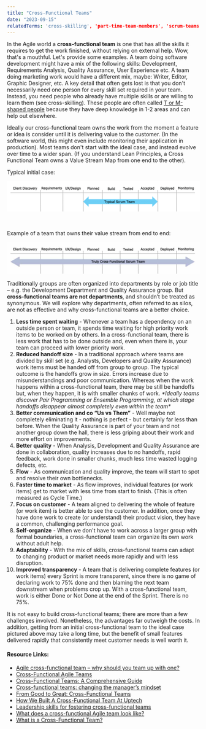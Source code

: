 ```yaml
---
title: "Cross-Functional Teams"
date: "2023-09-15"
relatedTerms: 'cross-skilling', 'part-time-team-members', 'scrum-teams', 'special-teams'
---
```


In the Agile world a **cross-functional team** is one that has all the skills it requires to get the work finished, without relying on external help. Wow, that's a mouthful. Let's provide some examples. A team doing software development might have a mix of the following skills: Development, Requirements Analysis, Quality Assurance, User Experience etc. A team doing marketing work would have a different mix, maybe: Writer, Editor, Graphic Designer, etc. A key detail that often gets lost is that you don't necessarily need one person for every skill set required in your team. Instead, you need people who already have multiple skills or are willing to learn them (see cross-skilling). These people are often called [T or M-shaped people](/blog/how-to-cross-skill-and-grow-t-shaped-team-members.html) because they have deep knowledge in 1-2 areas and can help out elsewhere.

Ideally our cross-functional team owns the work from the moment a feature or idea is consider until it is delivering value to the customer. (In the software world, this might even include monitoring their application in production). Most teams don't start with the ideal case, and instead evolve over time to a wider span. (If you understand Lean Principles, a Cross Functional Team owns a Value Stream Map from one end to the other).

Typical initial case:

![Typical Scrum Team](images/DevOps-Mindset-Kanban-Board-Typical-Scrum-Team-1024x161.png)

 

Example of a team that owns their value stream from end to end:

![Truly Cross-Functional Scrum Team](images/DevOps-Mindset-Kanban-Board-blog-variation-2-1024x170.jpg)

Traditionally groups are often organized into departments by role or job title – e.g. the Development Department and Quality Assurance group. But **cross-functional teams are not departments**, and shouldn’t be treated as synonymous. We will explore why departments, often referred to as silos, are not as effective and why cross-functional teams are a better choice.

1. **Less time spent waiting** - Whenever a team has a dependency on an outside person or team, it spends time waiting for high priority work items to be worked on by others. In a cross-functional team, there is less work that has to be done outside and, even when there is, your team can proceed with lower priority work.
2. **Reduced handoff size** - In a traditional approach where teams are divided by skill set (e.g. Analysts, Developers and Quality Assurance) work items must be handed off from group to group. The typical outcome is the handoffs grow in size. Errors increase due to misunderstandings and poor communication. Whereas when the work happens within a cross-functional team, there may be still be handoffs but, when they happen, it is with smaller chunks of work. _\*Ideally teams discover Pair Programming or Ensemble Programming, at which stage handoffs disappear almost completely even within the team\*_
3. **Better communication and co “Us vs Them”** - Well maybe not completely eliminating it - nothing is perfect - but certainly far less than before. When the Quality Assurance is part of your team and not another group down the hall, there is less griping about their work and more effort on improvements.
4. **Better quality** - When Analysis, Development and Quality Assurance are done in collaboration, quality increases due to no handoffs, rapid feedback, work done in smaller chunks, much less time wasted logging defects, etc.
5. **Flow** - As communication and quality improve, the team will start to spot and resolve their own bottlenecks.
6. **Faster time to market** - As flow improves, individual features (or work items) get to market with less time from start to finish. (This is often measured as Cycle Time.)
7. **Focus on customer** - A team aligned to delivering the whole of feature (or work item) is better able to see the customer. In addition, once they have done work to create (or understand) their product vision, they have a common, challenging performance goal.
8. **Self-organize** - When we don't have to work across a larger group with formal boundaries, a cross-functional team can organize its own work without adult help.
9. **Adaptability** - With the mix of skills, cross-functional teams can adapt to changing product or market needs more rapidly and with less disruption.
10. **Improved transparency** - A team that is delivering complete features (or work items) every Sprint is more transparent, since there is no game of declaring work to 75% done and then blaming the next team downstream when problems crop up. With a cross-functional team, work is either Done or Not Done at the end of the Sprint. There is no 75%.

It is not easy to build cross-functional teams; there are more than a few challenges involved. Nonetheless, the advantages far outweigh the costs. In addition, getting from an initial cross-functional team to the ideal case pictured above may take a long time, but the benefit of small features delivered rapidly that consistently meet customer needs is well worth it.

#### Resource Links:

- [Agile cross-functional team – why should you team up with one?](https://inwedo.com/blog/cross-functional-agile-teams/)
- [Cross-Functional Agile Teams](https://www.linkedin.com/pulse/cross-functional-agile-teams-stacey-vetzal/)
- [Cross-Functional Teams: A Comprehensive Guide](https://www.agile42.com/en/blog/cross-functional-teams)
- [Cross-functional teams: changing the manager’s mindset](https://tisquirrel.me/2015/02/06/cross-functional-teams-changing-the-managers-mindset/)
- [From Good to Great: Cross-Functional Teams](https://agile-scrum.com/2019/04/03/from-good-to-great-cross-functional-teams/)
- [How We Built A Cross-Functional Team At Uptech](https://www.uptech.team/blog/cross-functional-team)
- [Leadership skills for fostering cross-functional teams](https://management30.com/blog/cross-functional-team-leadership/)
- [What does a cross-functional Agile team look like?](https://extremeuncertainty.com/what-does-cross-functional-agile-team-look-like/)
- [What is a Cross-Functional Team?](https://www.codurance.com/publications/2020/09/15/what-is-a-cross-functional-team)

